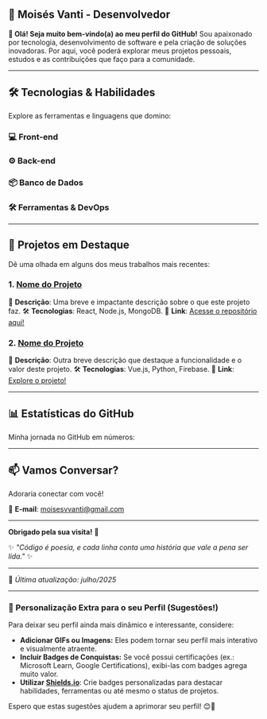 ## **🌟 Moisés Vanti - Desenvolvedor**

**👋 Olá\! Seja muito bem-vindo(a) ao meu perfil do GitHub\!**
Sou apaixonado por tecnologia, desenvolvimento de software e pela criação de soluções inovadoras. Por aqui, você poderá explorar meus projetos pessoais, estudos e as contribuições que faço para a comunidade.

-----

## **🛠 Tecnologias & Habilidades**

Explore as ferramentas e linguagens que domino:

### **💻 Front-end**

### **⚙ Back-end**

### **📦 Banco de Dados**

### **🛠 Ferramentas & DevOps**

-----

## **🚀 Projetos em Destaque**

Dê uma olhada em alguns dos meus trabalhos mais recentes:

### **1. [Nome do Projeto](https://github.com/moisesvanti25/repositorio)**

📌 **Descrição**: Uma breve e impactante descrição sobre o que este projeto faz.
🛠 **Tecnologias**: React, Node.js, MongoDB.
🔗 **Link**: [Acesse o repositório aqui\!](https://github.com/moisesvanti25/repositorio)

### **2. [Nome do Projeto](https://github.com/moisesvanti25/repositorio)**

📌 **Descrição**: Outra breve descrição que destaque a funcionalidade e o valor deste projeto.
🛠 **Tecnologias**: Vue.js, Python, Firebase.
🔗 **Link**: [Explore o projeto\!](https://github.com/moisesvanti25/repositorio)

-----

## **📊 Estatísticas do GitHub**

Minha jornada no GitHub em números:

-----

## **📫 Vamos Conversar?**

Adoraria conectar com você\!

📧 **E-mail**: moisesvvanti@gmail.com

-----

**Obrigado pela sua visita\!** 👋

✨ *"Código é poesia, e cada linha conta uma história que vale a pena ser lida."* ✨

-----

🔹 *Última atualização: julho/2025*

-----

### **🎨 Personalização Extra para o seu Perfil (Sugestões\!)**

Para deixar seu perfil ainda mais dinâmico e interessante, considere:

  * **Adicionar GIFs ou Imagens:** Eles podem tornar seu perfil mais interativo e visualmente atraente.
  * **Incluir Badges de Conquistas:** Se você possui certificações (ex.: Microsoft Learn, Google Certifications), exibi-las com badges agrega muito valor.
  * **Utilizar [Shields.io](https://shields.io/)**: Crie badges personalizadas para destacar habilidades, ferramentas ou até mesmo o status de projetos.

Espero que estas sugestões ajudem a aprimorar seu perfil\! 😊🚀
